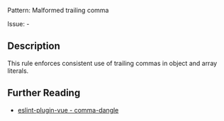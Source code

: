 Pattern: Malformed trailing comma

Issue: -

## Description

This rule enforces consistent use of trailing commas in object and array literals.

## Further Reading

* [eslint-plugin-vue - comma-dangle](https://eslint.vuejs.org/rules/comma-dangle.html)
